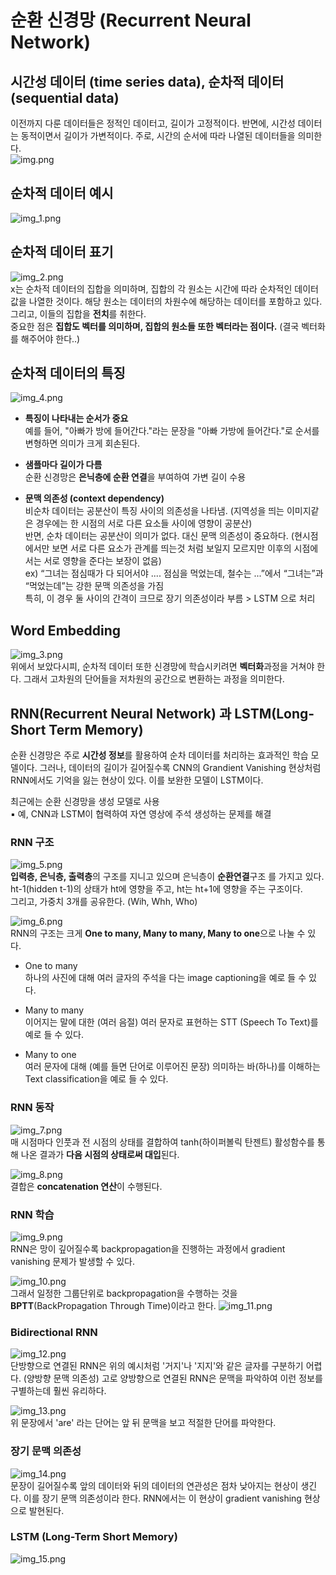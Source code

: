 # 순환 신경망 (Recurrent Neural Network)
## 시간성 데이터 (time series data), 순차적 데이터 (sequential data)
이전까지 다룬 데이터들은 정적인 데이터고, 길이가 고정적이다. 반면에, 시간성 데이터는 동적이면서 길이가 가변적이다.
주로, 시간의 순서에 따라 나열된 데이터들을 의미한다.  
![img.png](img.png)

## 순차적 데이터 예시
![img_1.png](img_1.png)  

## 순차적 데이터 표기
![img_2.png](img_2.png)  
x는 순차적 데이터의 집합을 의미하며, 집합의 각 원소는 시간에 따라 순차적인 데이터 값을 나열한 것이다. 
해당 원소는 데이터의 차원수에 해당하는 데이터를 포함하고 있다. 그리고, 이들의 집합을 **전치**를 취한다.  
중요한 점은 **집합도 벡터를 의미하며, 집합의 원소들 또한 벡터라는 점이다.** (결국 벡터화를 해주어야 한다..)

## 순차적 데이터의 특징  
![img_4.png](img_4.png)  

* **특징이 나타내는 순서가 중요**  
  예를 들어, "아빠가 방에 들어간다."라는 문장을 "아빠 가방에 들어간다."로 순서를 변형하면 의미가 크게 회손된다.


* **샘플마다 길이가 다름**  
  순환 신경망은 **은닉층에 순환 연결**을 부여하여 가변 길이 수용


* **문맥 의존성 (context dependency)**  
  비순차 데이터는 공분산이 특징 사이의 의존성을 나타냄. (지역성을 띄는 이미지같은 경우에는 한 시점의 서로 다른 요소들 사이에 영향이 공분산)  
  반면, 순차 데이터는 공분산이 의미가 없다. 대신 문맥 의존성이 중요하다. (현시점에서만 보면 서로 다른 요소가 관계를 띄는것 처럼 보일지 모르지만 이후의 시점에서는 서로 영향을 준다는 보장이 없음)  
  ex) “그녀는 점심때가 다 되어서야 .... 점심을 먹었는데, 철수는 ...”에서 “그녀는”과 “먹었는데”는 강한 문맥 의존성을 가짐  
  특히, 이 경우 둘 사이의 간격이 크므로 장기 의존성이라 부름 > LSTM 으로 처리

## Word Embedding
![img_3.png](img_3.png)  
위에서 보았다시피, 순차적 데이터 또한 신경망에 학습시키려면 **벡터화**과정을 거쳐야 한다. 그래서 고차원의 단어들을 저차원의 공간으로 변환하는 과정을 의미한다.


## RNN(Recurrent Neural Network) 과 LSTM(Long-Short Term Memory)
순환 신경망은 주로 **시간성 정보**를 활용하여 순차 데이터를 처리하는 효과적인 학습 모델이다. 그러나, 데이터의 길이가 길어질수록
CNN의 Grandient Vanishing 현상처럼 RNN에서도 기억을 잃는 현상이 있다. 이를 보완한 모델이 LSTM이다.  

최근에는 순환 신경망을 생성 모델로 사용  
▪ 예, CNN과 LSTM이 협력하여 자연 영상에 주석 생성하는 문제를 해결

### RNN 구조
![img_5.png](img_5.png)  
**입력층, 은닉층, 출력층**의 구조를 지니고 있으며 은닉층이 **순환연결**구조 를 가지고 있다.
ht-1(hidden t-1)의 상태가 ht에 영향을 주고, ht는 ht+1에 영향을 주는 구조이다.  
그리고, 가중치 3개를 공유한다. (Wih, Whh, Who)

![img_6.png](img_6.png)  
RNN의 구조는 크게 **One to many, Many to many, Many to one**으로 나눌 수 있다.  
* One to many  
하나의 사진에 대해 여러 글자의 주석을 다는 image captioning을 예로 들 수 있다.  
  
* Many to many  
이어지는 말에 대한 (여러 음절) 여러 문자로 표현하는 STT (Speech To Text)를 예로 들 수 있다.  
  
* Many to one  
여러 문자에 대해 (예를 들면 단어로 이루어진 문장) 의미하는 바(하나)를 이해하는 Text classification을 예로 들 수 있다.  
  
### RNN 동작
![img_7.png](img_7.png)  
매 시점마다 인풋과 전 시점의 상태를 결합하여 tanh(하이퍼볼릭 탄젠트) 활성함수를 통해 나온 결과가 **다음 시점의 상태로써 대입**된다.  

![img_8.png](img_8.png)  
결합은 **concatenation 연산**이 수행된다.

### RNN 학습  
![img_9.png](img_9.png)  
RNN은 망이 깊어질수록 backpropagation을 진행하는 과정에서 gradient vanishing 문제가 발생할 수 있다.  

![img_10.png](img_10.png)  
그래서 일정한 그룹단위로 backpropagation을 수행하는 것을 **BPTT**(BackPropagation Through Time)이라고 한다.
![img_11.png](img_11.png)

### Bidirectional RNN  
![img_12.png](img_12.png)  
단방향으로 연결된 RNN은 위의 예시처럼 '거지'나 '지지'와 같은 글자를 구분하기 어렵다. (양방향 문맥 의존성)
고로 양방향으로 연결된 RNN은 문맥을 파악하여 이런 정보를 구별하는데 훨씬 유리하다.  

![img_13.png](img_13.png)  
위 문장에서 'are' 라는 단어는 앞 뒤 문맥을 보고 적절한 단어를 파악한다.

### 장기 문맥 의존성
![img_14.png](img_14.png)  
문장이 길어질수록 앞의 데이터와 뒤의 데이터의 연관성은 점차 낮아지는 현상이 생긴다.
이를 장기 문맥 의존성이라 한다. RNN에서는 이 현상이 gradient vanishing 현상으로 발현된다.  

### LSTM (Long-Term Short Memory)
![img_15.png](img_15.png)  

